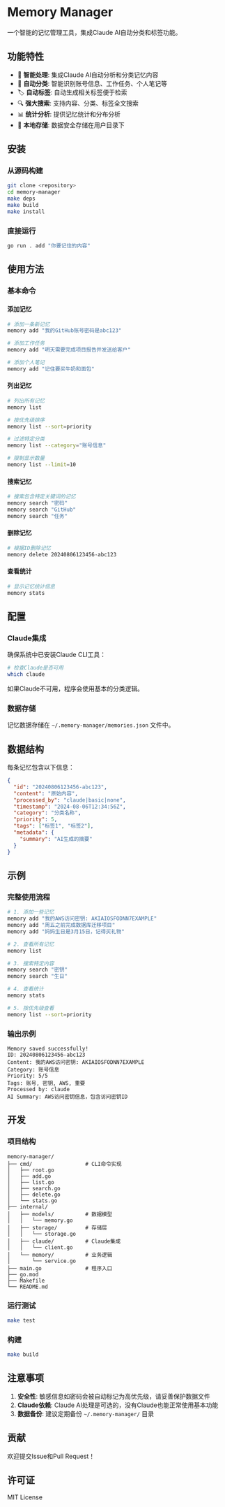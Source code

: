 # Memory Manager

一个智能的记忆管理工具，集成Claude AI自动分类和标签功能。

## 功能特性

- 🧠 **智能处理**: 集成Claude AI自动分析和分类记忆内容
- 📁 **自动分类**: 智能识别账号信息、工作任务、个人笔记等
- 🏷️ **自动标签**: 自动生成相关标签便于检索
- 🔍 **强大搜索**: 支持内容、分类、标签全文搜索
- 📊 **统计分析**: 提供记忆统计和分布分析
- 💾 **本地存储**: 数据安全存储在用户目录下

## 安装

### 从源码构建

```bash
git clone <repository>
cd memory-manager
make deps
make build
make install
```

### 直接运行

```bash
go run . add "你要记住的内容"
```

## 使用方法

### 基本命令

#### 添加记忆
```bash
# 添加一条新记忆
memory add "我的GitHub账号密码是abc123"

# 添加工作任务
memory add "明天需要完成项目报告并发送给客户"

# 添加个人笔记
memory add "记住要买牛奶和面包"
```

#### 列出记忆
```bash
# 列出所有记忆
memory list

# 按优先级排序
memory list --sort=priority

# 过滤特定分类
memory list --category="账号信息"

# 限制显示数量
memory list --limit=10
```

#### 搜索记忆
```bash
# 搜索包含特定关键词的记忆
memory search "密码"
memory search "GitHub"
memory search "任务"
```

#### 删除记忆
```bash
# 根据ID删除记忆
memory delete 20240806123456-abc123
```

#### 查看统计
```bash
# 显示记忆统计信息
memory stats
```

## 配置

### Claude集成

确保系统中已安装Claude CLI工具：
```bash
# 检查Claude是否可用
which claude
```

如果Claude不可用，程序会使用基本的分类逻辑。

### 数据存储

记忆数据存储在 `~/.memory-manager/memories.json` 文件中。

## 数据结构

每条记忆包含以下信息：

```json
{
  "id": "20240806123456-abc123",
  "content": "原始内容",
  "processed_by": "claude|basic|none",
  "timestamp": "2024-08-06T12:34:56Z",
  "category": "分类名称",
  "priority": 5,
  "tags": ["标签1", "标签2"],
  "metadata": {
    "summary": "AI生成的摘要"
  }
}
```

## 示例

### 完整使用流程

```bash
# 1. 添加一些记忆
memory add "我的AWS访问密钥: AKIAIOSFODNN7EXAMPLE"
memory add "周五之前完成数据库迁移项目"
memory add "妈妈生日是3月15日，记得买礼物"

# 2. 查看所有记忆
memory list

# 3. 搜索特定内容
memory search "密钥"
memory search "生日"

# 4. 查看统计
memory stats

# 5. 按优先级查看
memory list --sort=priority
```

### 输出示例

```
Memory saved successfully!
ID: 20240806123456-abc123
Content: 我的AWS访问密钥: AKIAIOSFODNN7EXAMPLE
Category: 账号信息
Priority: 5/5
Tags: 账号, 密钥, AWS, 重要
Processed by: claude
AI Summary: AWS访问密钥信息，包含访问密钥ID
```

## 开发

### 项目结构

```
memory-manager/
├── cmd/                 # CLI命令实现
│   ├── root.go
│   ├── add.go
│   ├── list.go
│   ├── search.go
│   ├── delete.go
│   └── stats.go
├── internal/
│   ├── models/          # 数据模型
│   │   └── memory.go
│   ├── storage/         # 存储层
│   │   └── storage.go
│   ├── claude/          # Claude集成
│   │   └── client.go
│   └── memory/          # 业务逻辑
│       └── service.go
├── main.go              # 程序入口
├── go.mod
├── Makefile
└── README.md
```

### 运行测试

```bash
make test
```

### 构建

```bash
make build
```

## 注意事项

1. **安全性**: 敏感信息如密码会被自动标记为高优先级，请妥善保护数据文件
2. **Claude依赖**: Claude AI处理是可选的，没有Claude也能正常使用基本功能
3. **数据备份**: 建议定期备份 `~/.memory-manager/` 目录

## 贡献

欢迎提交Issue和Pull Request！

## 许可证

MIT License
